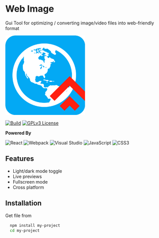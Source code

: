 
# Web Image

Gui Tool for optimizing / converting image/video files into web-friendly format




<img src="./src/assets/readmelogo.png" height=250px />
    
[![Build](https://img.shields.io/github/workflow/status/yusa-imit/WebImage/Build)]()
[![GPLv3 License](https://img.shields.io/badge/License-GPL%20v3-yellow.svg)](https://opensource.org/licenses/)


  
**Powered By**

![React](https://img.shields.io/badge/react-%2320232a.svg?style=for-the-badge&logo=react&logoColor=%2361DAFB)
![Webpack](https://img.shields.io/badge/webpack-%238DD6F9.svg?style=for-the-badge&logo=webpack&logoColor=black)
![Visual Studio](https://img.shields.io/badge/Visual%20Studio-5C2D91.svg?style=for-the-badge&logo=visual-studio&logoColor=white)
![JavaScript](https://img.shields.io/badge/javascript-%23323330.svg?style=for-the-badge&logo=javascript&logoColor=%23F7DF1E)
![CSS3](https://img.shields.io/badge/css3-%231572B6.svg?style=for-the-badge&logo=css3&logoColor=white)
## Features

- Light/dark mode toggle
- Live previews
- Fullscreen mode
- Cross platform

  
## Installation

Get file from 

```bash
  npm install my-project
  cd my-project
```
    
